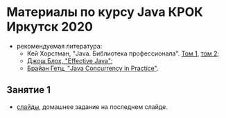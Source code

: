 # Материалы по курсу Java КРОК Иркутск 2020

- рекомендуемая литература:
  - Кей Хорстман, "Java. Библиотека профессионала". [Том 1](https://www.ozon.ru/context/detail/id/150586176/), [том 2](https://www.ozon.ru/context/detail/id/165524775);
  - [Джош Блох, "Effective Java"](https://www.ozon.ru/context/detail/id/148627191/);
  - [Брайан Гетц, "Java Concurrency in Practice"](https://www.amazon.com/Java-Concurrency-Practice-Brian-Goetz/dp/0321349601).

## Занятие 1
- [слайды](https://github.com/CROC-Java-School-2020-Irkutsk/lessons/blob/main/slides/%20%D0%97%D0%B0%D0%BD%D1%8F%D1%82%D0%B8%D0%B5%201.pptx), домашнее задание на последнем слайде.
